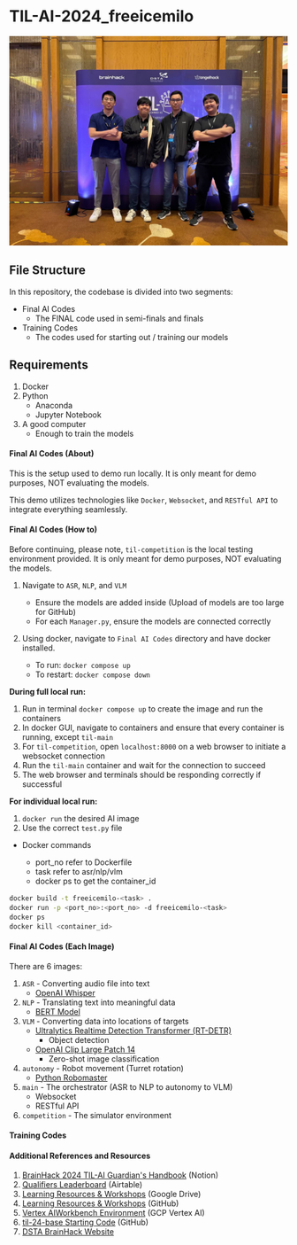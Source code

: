 # TIL-AI-2024_freeicemilo

<p align="center">
    <img src="Photos/Team.jpg" style="width:600px;"/>
    
</p>

## File Structure

In this repository, the codebase is divided into two segments:

-   Final AI Codes
    -   The FINAL code used in semi-finals and finals
-   Training Codes
    -   The codes used for starting out / training our models

## Requirements

1. Docker
2. Python
    - Anaconda
    - Jupyter Notebook
3. A good computer
    - Enough to train the models

#### Final AI Codes (About)

This is the setup used to demo run locally. It is only meant for demo purposes, NOT evaluating the models.

This demo utilizes technologies like `Docker`, `Websocket`, and `RESTful API` to integrate everything seamlessly.

#### Final AI Codes (How to)

Before continuing, please note, `til-competition` is the local testing environment provided. It is only meant for demo purposes, NOT evaluating the models.

1. Navigate to `ASR`, `NLP`, and `VLM`

    - Ensure the models are added inside (Upload of models are too large for GitHub)
    - For each `Manager.py`, ensure the models are connected correctly

2. Using docker, navigate to `Final AI Codes` directory and have docker installed.

    - To run: `docker compose up`
    - To restart: `docker compose down`

**During full local run:**

1. Run in terminal `docker compose up` to create the image and run the containers
2. In docker GUI, navigate to containers and ensure that every container is running, except `til-main`
3. For `til-competition`, open `localhost:8000` on a web browser to initiate a websocket connection
4. Run the `til-main` container and wait for the connection to succeed
5. The web browser and terminals should be responding correctly if successful

**For individual local run:**

1. `docker run` the desired AI image
2. Use the correct `test.py` file

-   Docker commands

    -   port_no refer to Dockerfile
    -   task refer to asr/nlp/vlm
    -   docker ps to get the container_id

```bash
docker build -t freeicemilo-<task> .
docker run -p <port_no>:<port_no> -d freeicemilo-<task>
docker ps
docker kill <container_id>
```

#### Final AI Codes (Each Image)

There are 6 images:

1. `ASR` - Converting audio file into text
    - [OpenAI Whisper](https://openai.com/index/whisper/)
2. `NLP` - Translating text into meaningful data
    - [BERT Model](https://huggingface.co/docs/transformers/en/model_doc/bert)
3. `VLM` - Converting data into locations of targets
    - [Ultralytics Realtime Detection Transformer (RT-DETR)](https://docs.ultralytics.com/models/rtdetr/)
        - Object detection
    - [OpenAI Clip Large Patch 14](https://huggingface.co/openai/clip-vit-large-patch14)
        - Zero-shot image classification
4. `autonomy` - Robot movement (Turret rotation)
    - [Python Robomaster](https://robomaster-dev.readthedocs.io/en/latest/introduction.html)
5. `main` - The orchestrator (ASR to NLP to autonomy to VLM)
    - Websocket
    - RESTful API
6. `competition` - The simulator environment

#### Training Codes

#### Additional References and Resources

1.  [BrainHack 2024 TIL-AI Guardian's Handbook](https://tribegroup.notion.site/BrainHack-2024-TIL-AI-Guardian-s-Handbook-c5d4ec3c3bd04b0db0329884c220791f) (Notion)
2.  [Qualifiers Leaderboard](https://airtable.com/appeN9J5OcPmfLzgf/shraBC7z4ZCYss9LD) (Airtable)
3.  [Learning Resources & Workshops](https://drive.google.com/drive/folders/1JmeEwQZoqobPmUeSZWrvR5Inrw6NJ8Kr) (Google Drive)
4.  [Learning Resources & Workshops](https://github.com/TIL-24/til-24-curriculum/) (GitHub)
5.  [Vertex AIWorkbench Environment](https://console.cloud.google.com/vertex-ai/workbench/instances?project=dsta-angelhack) (GCP Vertex AI)
6.  [til-24-base Starting Code](https://github.com/TIL-24/til-24-base/) (GitHub)
7.  [DSTA BrainHack Website](https://www.dstabrainhack.com/showcase-programme)
